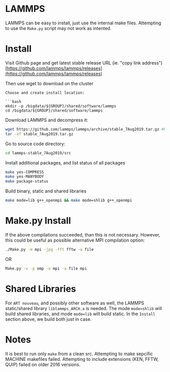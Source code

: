 # LAMMPS
LAMMPS can be easy to install, just use the internal make files.
Attempting to use the `Make.py` script may not work as intented.

# Install
Visit Github page and get latest stable release URL (ie. "copy link address") [https://github.com/lammps/lammps/releases](https://github.com/lammps/lammps/releases)

Then use wget to download on the cluster

```
Choose and create install location:

```bash
mkdir -p /bigdata/${GROUP}/shared/software/lammps
cd /bigdata/${GROUP}/shared/software/lammps
```

Download LAMMPS and decompress it:

```bash
wget https://github.com/lammps/lammps/archive/stable_7Aug2019.tar.gz #Use copied link from github
tar -xf stable_7Aug2019.tar.gz
```

Go to source code directory:
```bash
cd lammps-stable_7Aug2019/src
```

Install additional packages, and list status of all packages
```bash
make yes-COMPRESS
make yes-MANYBODY
make package-status
```

Build binary, static and shared libraries
```bash
make mode=lib g++_openmpi && make mode=shlib g++_openmpi
```

# Make.py Install
If the above compilations succeeded, than this is not necessary.
However, this could be useful as possible alternative MPI compilation option:

```bash
./Make.py -m mpi -jpg -fft fftw -a file   
```

OR

```bash
Make.py -v -p omp -o mpi -a file mpi
```

# Shared Libraries
For `ART nouveau`, and possibly other software as well, the LAMMPS static/shared library `liblammps_ARCH.a` is needed.
The mode `mode=shlib` will build shared libraries, and mode `mode=lib` will build static.
In the `Install` section above, we build both just in case.

# Notes
It is best to run only `make` from a clean src.
Attempting to make sepcific MACHINE makefiles failed.
Attempting to include extensions (KEN, FFTW, QUIP) failed on older 2016 versions.

